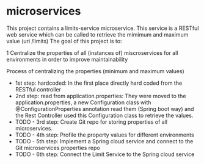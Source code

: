 # microservices

This project contains a limits-service microservice. 
This service is a RESTful web service which can be called to retrieve the mimimum and maximum value (uri /limits)
The goal of this project is to:

1 Centralize the properties of all (instances of) miscroservices for all environments in order to improve maintainability

Process of centralizing the properties (minimum and maximum values)
- 1st step: hardcoded: In the first place directly hard coded from the RESTful controller
- 2nd step: read from application.properties: They were moved to the application.properties, a new Configuration class with @ConfigurationProperties annotation read them (Spring boot way) and the Rest Controller used this Configuration class to retrieve the values.
- TODO - 3rd step: Create Git repo for storing properties of all microservices.
- TODO - 4th step: Profile the property values for different environments
- TODO - 5th step: Implement a Spring cloud service and connect to the Git microservices properties repo
- TODO - 6th step: Connect the Limit Service to the Spring cloud service
